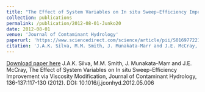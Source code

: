 ```yaml
---
title: "The Effect of System Variables on In situ Sweep-Efficiency Improvement via Viscosity Modification"
collection: publications
permalink: /publication/2012-08-01-Junko20
date: 2012-08-01
venue: 'Journal of Contaminant Hydrology'
paperurl: 'https://www.sciencedirect.com/science/article/pii/S0169772212000812?via%3Dihub'
citation: 'J.A.K. Silva, M.M. Smith, J. Munakata-Marr and J.E. McCray, The Effect of System Variables on In situ Sweep-Efficiency Improvement via Viscosity Modification, Journal of Contaminant Hydrology, 136-137:117-130 (2012). DOI: 10.1016/j.jconhyd.2012.05.006'
---
```


<a href='https://www.sciencedirect.com/science/article/pii/S0169772212000812?via%3Dihub'>Download paper here</a>
J.A.K. Silva, M.M. Smith, J. Munakata-Marr and J.E. McCray, The Effect of System Variables on In situ Sweep-Efficiency Improvement via Viscosity Modification, Journal of Contaminant Hydrology, 136-137:117-130 (2012). DOI: 10.1016/j.jconhyd.2012.05.006